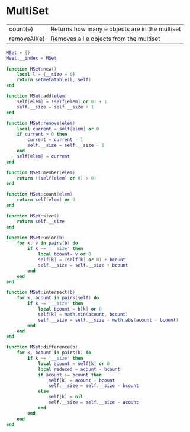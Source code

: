 # MultiSet

|              |                                                |
| ------------ | ---------------------------------------------- |
| count(e)     | Returns how many e objects are in the multiset |
| removeAll(e) | Removes all e objects from the multiset        |

```lua
MSet = {}
Mset.__index = MSet

function MSet:new()
    local l = {__size = 0}
    return setmetatable(l, self)
end

function MSet:add(elem)
    self[elem] = (self[elem] or 0) + 1
    self.__size = self.__size + 1
end

function MSet:remove(elem)
    local current = self[elem] or 0
    if current > 0 then
        current = current - 1
        self.__size = self.__size - 1
    end
    self[elem] = current
end

function MSet:member(elem)
    return ((self[elem] or 0) > 0)
end

function MSet:count(elem)
    return self[elem] or 0
end

function MSet:size()
    return self.__size
end

function MSet:union(b)
    for k, v in pairs(b) do
        if k ~= '__size' then
            local bcount= v or 0
            self[k] = (self[k] or 0) + bcount
            self.__size = self.__size + bcount
        end
    end
end

function MSet:intersect(b)
    for k, acount in pairs(self) do
        if k ~= '__size' then
            local bcount = b[k] or 0
            self[k] = math.min(acount, bcount)
            self.__size = self.__size - math.abs(acount - bcount)
        end
    end
end

function MSet:difference(b)
    for k, bcount in pairs(b) do
        if k ~= '__size' then
            local acount = self[k] or 0
            local reduced = acount - bcount
            if acount >= bcount then
                self[k] = acount - bcount
                self.__size = self.__size - bcount
            else
                self[k] = nil
                self.__size = self.__size - acount
            end
        end
    end
end
```

